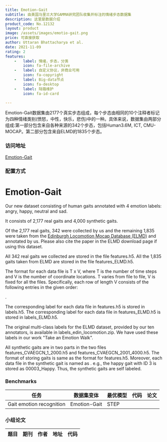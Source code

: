 ```yaml
---
title: Emotion-Gait
subtitle: 由美国马里兰大学GAMMA研究团队收集并标注的情绪步态数据集
description: 这里是数据介绍
product_code: No.12132
layout: product
image: /assets/images/emotio-gait.png
price: 可直接获取
author: Uttaran Bhattacharya et al.
date: 2021-11-09
rating: 2
features:
    -   label: 情绪，步态，分类
        icon: fa-file-archive
    -   label: 自定义协议，非商业可用
        icon: fa-copyright
    -   label: Big-data节点
        icon: fa-desktop
    -   label: 陆璐维护
        icon: fa-id-card

---
```


Emotion-Gait数据集由2177个真实步态组成，每个步态由相同的10个注释者标记为四种情绪类别(愤怒，中性，快乐，悲伤)中的一种。具体来说，数据集由两部分组成:第一部分包含来自各种来源的342个步态，包括Human3.6M, ICT, CMU-MOCAP。第二部分包含来自ELMD的1835个步态。

### 访问地址

[Emotion-Gait](https://go.umd.edu/emotion-gait)

### 配置方式

# Emotion-Gait
Our new dataset consisting of human gaits annotated with 4 emotion labels: angry, happy, neutral and sad.

It consists of 2,177 real gaits and 4,000 synthetic gaits.

Of the 2,177 real gaits, 342 were collected by us and the remaining 1,835 were taken from the [Edinburgh Locomotion Mocap Database (ELMD)](https://bitbucket.org/jonathan-schwarz/edinburgh_locomotion_mocap_dataset/src/master/) and annotated by us. Please also cite the paper in the ELMD download page if using this dataset.


All 342 real gaits we collected are stored in the file features.h5.
All the 1,835 gaits taken from ELMD are stored in the file features_ELMD.h5.

The format for each data file is T x V, where T is the number of 
time steps and V is the number of coordinate locations.
T varies from file to file, V is fixed for all the files. 
Specifically, each row of length V consists of the following entries in the given order:

<root joint x> <root joint y> <root joint z> <spine joint x> <spine joint y> <spine joint z>
<neck joint x> <neck joint y> <neck joint z>
<head joint x> <head joint y> <head joint z>
<left shoulder joint x> <left shoulder joint y> <left shoulder joint z>
<left elbow joint x> <left elbow joint y> <left elbow joint z>
<left hand joint x> <left hand joint y> <left hand joint z>
<right shoulder joint x> <right shoulder joint y> <right shoulder joint z>
<right elbow joint x> <right elbow joint y> <right elbow joint z>
<right hand joint x> <right hand joint y> <right hand joint z>
<left hip joint x> <left hip joint y> <left hip joint z>
<left knee joint x> <left knee joint y> <left knee joint z>
<left foot joint x> <left foot joint y> <left foot joint z>
<right hip joint x> <right hip joint y> <right hip joint z>
<right knee joint x> <right knee joint y> <right knee joint z>
<right foot joint x> <right foot joint y> <right foot joint z>.



The corresponding label for each data file in features.h5 is stored in labels.h5.
The corresponding label for each data file in features_ELMD.h5 is stored in labels_ELMD.h5.

The original multi-class labels for the ELMD dataset, provided by our ten annotators, is available in labels_edin_locomotion.zip. We have used these labels in our work "Take an Emotion Walk".


All synthetic gaits are in two parts in the two files features_CVAEGCN_1_2000.h5 and features_CVAEGCN_2001_4000.h5.
The format of storing gaits is same as the format for features.h5. Moreover, each data file in the synthetic gait is named as
<gait ID><label>.
e.g., the happy gait with ID 3 is stored as 00003_Happy. Thus, the synthetic gaits are self labeled.


### Benchmarks

| 任务                         | 数据集变体         | 最优模型        | 代码                                                     | 论文                                                                |
|----------------------------|---------------|-------------|--------------------------------------------------------|-------------------------------------------------------------------|
| Gait emotion recognition       | Emotion-Gait      | STEP     | [<i class="fa-brands fa-github"/>](https://github.com/UttaranB127/STEP) | [<i class="fa-solid fa-file"/>](https://obj.umiacs.umd.edu/gamma-umd-website-imgs/pdfs/affectivecomputing/STEP.pdf) |



### 小组论文

| 题目   | 期刊     | 作者  | 地址 | 代码                                                     |
|------|--------|-----|----|--------------------------------------------------------|

